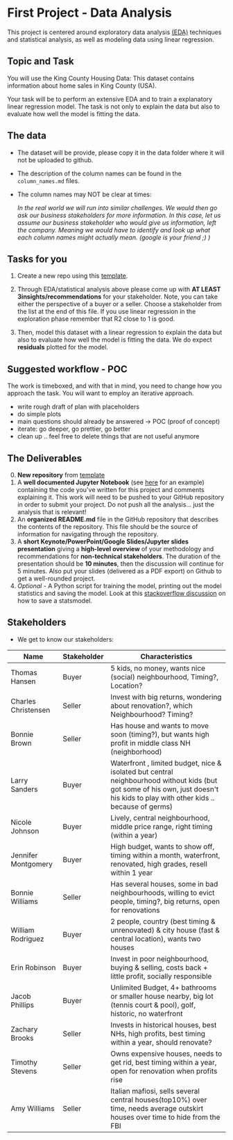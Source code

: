 # First Project - Data Analysis

This project is centered around exploratory data
analysis [(EDA)](https://github.com/neuefische/datascience-infographics/blob/main/EDA_Checklist.md) techniques and statistical analysis,
as well as modeling data using linear regression.

## Topic and Task

You will use the King County Housing Data:
This dataset contains information about home sales in King County (USA).

Your task will be to perform an extensive EDA and to train a explanatory linear regression model. The task is not only to explain the data but also to evaluate how well the model is fitting the data.

## The data

- The dataset will be provide, please copy it in the data folder where it will not be uploaded to github.
- The description of the column names can be found in the `column_names.md` files.
- The column names may NOT be clear at times:

  _In the real world we will run into similar challenges. We would then go ask our business stakeholders for more information. In this case, let us assume our business stakeholder who would give us information, left the company. Meaning we would have to identify and look up what each column names might actually mean. (google is your friend ;) )_

## Tasks for you

1. Create a new repo using this [template](hhttps://github.com/neuefische/ds-eda-project-template).

2. Through EDA/statistical analysis above please come up with **AT LEAST 3insights/recommendations** for your stakeholder.
   Note, you can take either the perspective of a buyer or a seller. Choose a stakeholder from the list at the end of this file.
   If you use linear regression in the exploration phase remember that R2 close to 1 is good.

3. Then, model this dataset with a linear regression to explain the data but also to evaluate how well the model is fitting the data. We do expect **residuals** plotted for the model.

## Suggested workflow - POC

The work is timeboxed, and with that in mind, you need to change how you approach the task. You will want to employ an iterative approach.

- write rough draft of plan with placeholders
- do simple plots
- main questions should already be answered -> POC (proof of concept)
- iterate: go deeper, go prettier, go better
- clean up .. feel free to delete things that are not useful anymore

## The Deliverables

0. **New repository** from [template](https://github.com/neuefische/ds-eda-project-template)
1. A **well documented Jupyter Notebook** (see [here](https://www.kaggle.com/ekami66/detailed-exploratory-data-analysis-with-python) for an example) containing the code you've written for this project and comments explaining it. This work will need to be pushed to your GitHub repository in order to submit your project. Do not push all the analysis... just the analysis that is relevant!
2. An **organized README.md** file in the GitHub repository that describes the contents of the repository. This file should be the source of information for navigating through the repository.
3. A **short Keynote/PowerPoint/Google Slides/Jupyter slides presentation** giving a **high-level overview** of your methodology and recommendations for **non-technical stakeholders**. The duration of the presentation should be **10 minutes**, then the discussion will continue for 5 minutes. Also put your slides (delivered as a PDF export) on Github to get a well-rounded project.
4. _Optional_ - A Python script for training the model, printing out the model statistics and saving the model. Look at this [stackoverflow discussion](https://stackoverflow.com/questions/16420407/python-statsmodels-ols-how-to-save-learned-model-to-file) on how to save a statsmodel.

## Stakeholders

- We get to know our stakeholders:

| Name                | Stakeholder | Characteristics                                                                                                                                                                  |
| ------------------- | ----------- | -------------------------------------------------------------------------------------------------------------------------------------------------------------------------------- |
| Thomas Hansen       | Buyer       | 5 kids, no money, wants nice (social) neighbourhood, Timing?, Location?                                                                                                          |
| Charles Christensen | Seller      | Invest with big returns, wondering about renovation?, which Neighbourhood? Timing?                                                                                               |
| Bonnie Brown        | Seller      | Has house and wants to move soon (timing?), but wants high profit in middle class NH (neighborhood)                                                                              |
| Larry Sanders       | Buyer       | Waterfront , limited budget, nice & isolated but central neighbourhood without kids (but got some of his own, just doesn't his kids to play with other kids .. because of germs) |
| Nicole Johnson      | Buyer       | Lively, central neighbourhood, middle price range, right timing (within a year)                                                                                                  |
| Jennifer Montgomery | Buyer       | High budget, wants to show off, timing within a month, waterfront, renovated, high grades, resell within 1 year                                                                  |
| Bonnie Williams     | Seller      | Has several houses, some in bad neighbourhoods, willing to evict people, timing?, big returns, open for renovations                                                              |
| William Rodriguez   | Buyer       | 2 people, country (best timing & unrenovated) & city house (fast & central location), wants two houses                                                                           |
| Erin Robinson       | Buyer       | Invest in poor neighbourhood, buying & selling, costs back + little profit, socially responsible                                                                                 |
| Jacob Phillips      | Buyer       | Unlimited Budget, 4+ bathrooms or smaller house nearby, big lot (tennis court & pool), golf, historic, no waterfront                                                             |
| Zachary Brooks      | Seller      | Invests in historical houses, best NHs, high profits, best timing within a year, should renovate?                                                                                |
| Timothy Stevens     | Seller      | Owns expensive houses, needs to get rid, best timing within a year, open for renovation when profits rise                                                                        |
| Amy Williams        | Seller      | Italian mafiosi, sells several central houses(top10%) over time, needs average outskirt houses over time to hide from the FBI                                                    |
